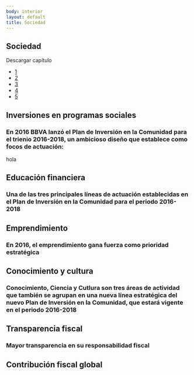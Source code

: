 ```yaml
---
body: interior
layout: default
title: Sociedad
---
```


<section class="principal u-txt-center">
  <div class="container">
    <h1>Sociedad</h1>
  </div>
</section>

<section>
  <div class="container container--small u-flex u-space-between">
    <p>Descargar capítulo</p>
    <ul class="share u-flex">
      <li><a href="#">1</a></li>
      <li><a href="#">2</a></li>
      <li><a href="#">3</a></li>
      <li><a href="#">4</a></li>
      <li><a href="#">5</a></li>
    </ul>
  </div>
</section>

<section class="section">
  <div class="container container--small">
    <h2 class="u-txt-center title-section">Inversiones en programas sociales</h2>
    <h3 class="u-txt-center subtitle-section">En 2016 BBVA lanzó el Plan de Inversión en la Comunidad para el trienio 2016-2018, un ambicioso diseño que establece como focos de actuación:</h3>
  </div>
</section>

<section class="section section--grey">
  <div class="container container--small">
    hola
  </div>
</section>

<section class="section section--blue">
  <div class="container container--small">
    <h2 class="u-txt-center title-section title-section--inside">Educación financiera</h2>
    <h3 class="u-txt-center subtitle-section">Una de las tres principales líneas de actuación establecidas en el Plan de Inversión en la Comunidad para el periodo 2016-2018</h3>
  </div>
</section>

<section class="section">
  <div class="container container--small">
    <h2 class="u-txt-center title-section">Emprendimiento</h2>
    <h3 class="u-txt-center subtitle-section">En 2016, el emprendimiento gana fuerza como prioridad estratégica</h3>
  </div>
</section>

<section class="section section--grey">
  <div class="container container--small">
    <h2 class="u-txt-center title-section">Conocimiento y cultura</h2>
    <h3 class="u-txt-center subtitle-section">Conocimiento, Ciencia y Cutlura son tres áreas de actividad que también se agrupan en una nueva línea estratégica del nuevo Plan de Inversión en la Comunidad, que estará vigente en el periodo 2016-2018</h3>
  </div>
</section>

<section class="section">
  <div class="container container--small">
    <h2 class="u-txt-center title-section">Transparencia fiscal</h2>
    <h3 class="u-txt-center subtitle-section">Mayor transparencia en su responsabilidad fiscal</h3>
  </div>
</section>

<section class="section section--grey">
  <div class="container container--small">
    <h2 class="u-txt-center title-section">Contribución fiscal global</h2>
  </div>
</section>



